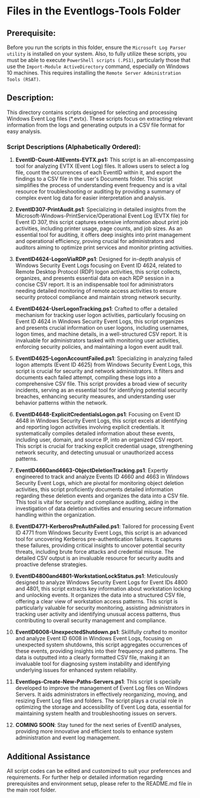 # Files in the Eventlogs-Tools Folder

## Prerequisite:
Before you run the scripts in this folder, ensure the `Microsoft Log Parser utility` is installed on your system. Also, to fully utilize these scripts, you must be able to execute `PowerShell scripts (.PS1)`, particularly those that use the `Import-Module ActiveDirectory` command, especially on Windows 10 machines. This requires installing the `Remote Server Administration Tools (RSAT)`.

## Description:
This directory contains scripts designed for selecting and processing Windows Event Log files (*.evtx). These scripts focus on extracting relevant information from the logs and generating outputs in a CSV file format for easy analysis.

### Script Descriptions (Alphabetically Ordered):
1. **EventID-Count-AllEvents-EVTX.ps1:** This script is an all-encompassing tool for analyzing EVTX (Event Log) files. It allows users to select a log file, count the occurrences of each EventID within it, and export the findings to a CSV file in the user's Documents folder. This script simplifies the process of understanding event frequency and is a vital resource for troubleshooting or auditing by providing a summary of complex event log data for easier interpretation and analysis.

2. **EventID307-PrintAudit.ps1**: Specializing in detailed insights from the Microsoft-Windows-PrintService/Operational Event Log (EVTX file) for Event ID 307, this script captures extensive information about print job activities, including printer usage, page counts, and job sizes. As an essential tool for auditing, it offers deep insights into print management and operational efficiency, proving crucial for administrators and auditors aiming to optimize print services and monitor printing activities.

3. **EventID4624-LogonViaRDP.ps1**: Designed for in-depth analysis of Windows Security Event Logs focusing on Event ID 4624, related to Remote Desktop Protocol (RDP) logon activities, this script collects, organizes, and presents essential data on each RDP session in a concise CSV report. It is an indispensable tool for administrators needing detailed monitoring of remote access activities to ensure security protocol compliance and maintain strong network security.

4. **EventID4624-UserLogonTracking.ps1**: Crafted to offer a detailed mechanism for tracking user logon activities, particularly focusing on Event ID 4624 in Windows Security Event Logs, this script organizes and presents crucial information on user logons, including usernames, logon times, and machine details, in a well-structured CSV report. It is invaluable for administrators tasked with monitoring user activities, enforcing security policies, and maintaining a logon event audit trail.

5. **EventID4625-LogonAccountFailed.ps1**: Specializing in analyzing failed logon attempts (Event ID 4625) from Windows Security Event Logs, this script is crucial for security and network administrators. It filters and documents each failed attempt, compiling these logs into a comprehensive CSV file. This script provides a broad view of security incidents, serving as an essential tool for identifying potential security breaches, enhancing security measures, and understanding user behavior patterns within the network.

6. **EventID4648-ExplicitCredentialsLogon.ps1**: Focusing on Event ID 4648 in Windows Security Event Logs, this script excels at identifying and reporting logon activities involving explicit credentials. It systematically compiles detailed information about these events, including user, domain, and source IP, into an organized CSV report. This script is crucial for tracking explicit credential usage, strengthening network security, and detecting unusual or unauthorized access patterns.

7. **EventID4660and4663-ObjectDeletionTracking.ps1**: Expertly engineered to track and analyze Events ID 4660 and 4663 in Windows Security Event Logs, which are pivotal for monitoring object deletion activities, this script proficiently documents detailed information regarding these deletion events and organizes the data into a CSV file. This tool is vital for security and compliance auditing, aiding in the investigation of data deletion activities and ensuring secure information handling within the organization.

8. **EventID4771-KerberosPreAuthFailed.ps1**: Tailored for processing Event ID 4771 from Windows Security Event Logs, this script is an advanced tool for uncovering Kerberos pre-authentication failures. It captures these failures, providing critical insights to uncover potential security threats, including brute force attacks and credential misuse. The detailed CSV output is an invaluable resource for security audits and proactive defense strategies.

9. **EventID4800and4801-WorkstationLockStatus.ps1**: Meticulously designed to analyze Windows Security Event Logs for Event IDs 4800 and 4801, this script extracts key information about workstation locking and unlocking events. It organizes the data into a structured CSV file, offering a clear view of workstation access patterns. This script is particularly valuable for security monitoring, assisting administrators in tracking user activity and identifying unusual access patterns, thus contributing to overall security management and compliance.

10. **EventID6008-UnexpectedShutdown.ps1**: Skillfully crafted to monitor and analyze Event ID 6008 in Windows Event Logs, focusing on unexpected system shutdowns, this script aggregates occurrences of these events, providing insights into their frequency and patterns. The data is outputted into a clearly formatted CSV file, making it an invaluable tool for diagnosing system instability and identifying underlying issues for enhanced system reliability.

11. **Eventlogs-Create-New-Paths-Servers.ps1**: This script is specially developed to improve the management of Event Log files on Windows Servers. It aids administrators in effectively reorganizing, moving, and resizing Event Log files and folders. The script plays a crucial role in optimizing the storage and accessibility of Event Log data, essential for maintaining system health and troubleshooting issues on servers.

12. **COMING SOON**: Stay tuned for the next series of EventID analyses, providing more innovative and efficient tools to enhance system administration and event log management.

## Additional Assistance
All script codes can be edited and customized to suit your preferences and requirements. For further help or detailed information regarding prerequisites and environment setup, please refer to the README.md file in the main root folder.

